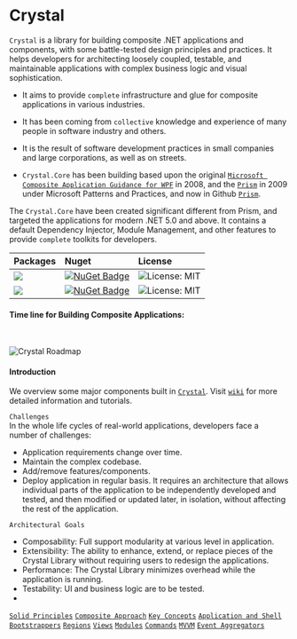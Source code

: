 # Crystal

```Crystal``` is a library for building composite .NET applications and components, with some battle-tested design principles and practices. It helps developers for architecting loosely coupled, testable, and maintainable applications with complex business logic and visual sophistication.

* It aims to provide ```complete``` infrastructure and glue for composite applications in various industries.

* It has been coming from ```collective``` knowledge and experience of many people in software industry and others.

* It is the result of software development practices in small companies and large corporations, as well as on streets.

* ```Crystal.Core``` has been building based upon the original <a href="https://www.microsoft.com/en-us/download/details.aspx?id=22379">```Microsoft Composite Application Guidance for WPF```</a> in 2008, and the <a href="https://prismlibrary.com/">```Prism```</a> in 2009 under Microsoft Patterns and Practices, and now in Github <a href="https://github.com/prism">```Prism```</a>.

The ```Crystal.Core``` have been created significant different from Prism, and targeted the applications for modern .NET 5.0 and above. It contains a default Dependency Injector, Module Management, and other features to provide ```complete``` toolkits for developers.
<br/>

| Packages | Nuget | License |
| :--- | :--- | :---|
|<a href="https://www.nuget.org/packages/Crystal.Desktop/">![](https://img.shields.io/badge/Crystal-Desktop-blue)</a> | [![NuGet Badge](https://buildstats.info/nuget/Crystal.Desktop)](https://www.nuget.org/packages/Crystal.Desktop/) | ![License: MIT](https://img.shields.io/badge/license-MIT-blue) |
<a href="https://www.nuget.org/packages/Crystal.Infrastructure/">![](https://img.shields.io/badge/Crystal-Infrastructure-brightgreen)</a> | [![NuGet Badge](https://buildstats.info/nuget/Crystal.Infrastructure)](https://www.nuget.org/packages/Crystal.Infrastructure/) | ![License: MIT](https://img.shields.io/badge/license-MIT-blue) |

#### Time line for Building Composite Applications: ####
<br/>

![Crystal Roadmap](https://github.com/jinhuca/Crystal/blob/master/Documentation/Crystal%20TimeLine.svg)
<br/>

#### Introduction ####
We overview some major components built in <a href="https://github.com/jinhuca/Crystal.Infrastructure">```Crystal```</a>. Visit <a href="https://github.com/jinhuca/Crystal.Infrastructure/wiki">```wiki```</a> for more detailed information and tutorials.

```Challenges```<br/>
In the whole life cycles of real-world applications, developers face a number of challenges:
* Application requirements change over time.
* Maintain the complex codebase.
* Add/remove features/components.
* Deploy application in regular basis.
It requires an architecture that allows individual parts of the application to be independently developed and tested, and then modified or updated later, in isolation, without affecting the rest of the application.

```Architectural Goals```<br/>
* Composability: Full support modularity at various level in application.
* Extensibility: The ability to enhance, extend, or replace pieces of the Crystal Library without requiring users to redesign the applications.
* Performance: The Crystal Library minimizes overhead while the application is running.
* Testability: UI and business logic are to be tested.
* 

[```Solid Principles```](https://github.com/jinhuca/Crystal/wiki/02.-Solid-Principles)
[```Composite Approach```](https://github.com/jinhuca/Crystal/wiki/03.--Composite-Approach)
[```Key Concepts```](https://github.com/jinhuca/Crystal/wiki/04.-Key-Concepts)
[```Application and Shell```](https://github.com/jinhuca/Crystal/wiki/05.---Application-and-Shell)
[```Bootstrappers```](https://github.com/jinhuca/Crystal/wiki/06.-Bootstrappers)
[```Regions```](https://github.com/jinhuca/Crystal/wiki/07.-Regions)
[```Views```](https://github.com/jinhuca/Crystal/wiki/08.-Views)
[```Modules```](https://github.com/jinhuca/Crystal/wiki/09.-Modules)
[```Commands```](https://github.com/jinhuca/Crystal/wiki/10.-Commands)
[```MVVM```](https://github.com/jinhuca/Crystal/wiki/11.-MVVM)
[```Event Aggregators```](https://github.com/jinhuca/Crystal/wiki/12.-Event-Aggregators)<br/>
